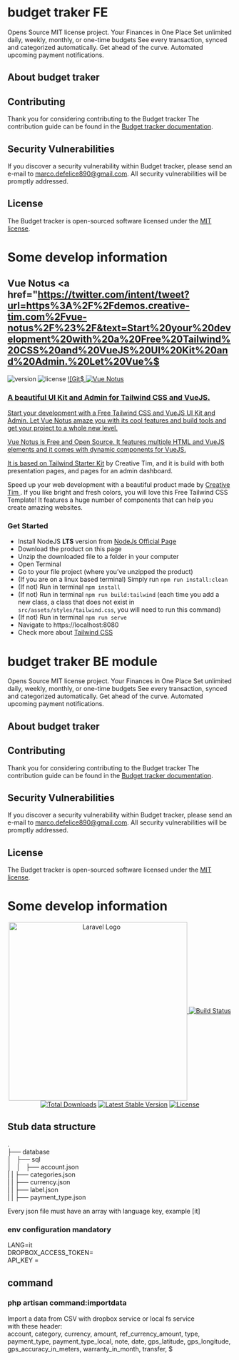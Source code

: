 # budget traker FE
Opens Source MIT license project. Your Finances in One Place
Set unlimited daily, weekly, monthly, or one-time budgets
See every transaction, synced and categorized automatically.
Get ahead of the curve. Automated upcoming payment notifications.

## About budget traker

## Contributing

Thank you for considering contributing to the Budget tracker The contribution guide can be found in the [Budget tracker documentation](https://www.marcodefelice.it/budget-tracker/fe-doc).

## Security Vulnerabilities

If you discover a security vulnerability within Budget tracker, please send an e-mail to [marco.defelice890@gmail.com](mailto:marco.defelice890@gmail.com). All security vulnerabilities will be promptly addressed.

## License

The Budget tracker is open-sourced software licensed under the [MIT license](https://opensource.org/licenses/MIT).

# Some develop information

## Vue Notus <a href="https://twitter.com/intent/tweet?url=https%3A%2F%2Fdemos.creative-tim.com%2Fvue-notus%2F%23%2F&text=Start%20your%20development%20with%20a%20Free%20Tailwind%20CSS%20and%20VueJS%20UI%20Kit%20and%20Admin.%20Let%20Vue%$
![version](https://img.shields.io/badge/version-1.1.0-blue.svg) ![license](https://img.shields.io/badge/license-MIT-blue.svg) <a href="https://github.com/creativetimofficial/vue-notus/issues?q=is%3Aopen+is%3Aissue" target="_blank">![Git$
![Vue Notus](https://github.com/creativetimofficial/public-assets/blob/master/vue-notus/vue-notus.jpg?raw=true)

### A beautiful UI Kit and Admin for Tailwind CSS and VueJS.

Start your development with a Free Tailwind CSS and VueJS UI Kit and Admin. Let Vue Notus amaze you with its cool features and build tools and get your project to a whole new level.

Vue Notus is Free and Open Source. It features multiple HTML and VueJS elements and it comes with dynamic components for VueJS.

It is based on [Tailwind Starter Kit](https://www.creative-tim.com/learning-lab/tailwind-starter-kit/presentation?ref=vn-github-readme) by Creative Tim, and it is build with both presentation pages, and pages for an admin dashboard.

Speed up your web development with a beautiful product made by <a href="https://creative-tim.com/" target="_blank">Creative Tim </a>.
If you like bright and fresh colors, you will love this Free Tailwind CSS Template! It features a huge number of components that can help you create amazing websites.

### Get Started

- Install NodeJS **LTS** version from <a href="https://nodejs.org/en/?ref=creativetim">NodeJs Official Page</a>
- Download the product on this page
- Unzip the downloaded file to a folder in your computer
- Open Terminal
- Go to your file project (where you’ve unzipped the product)
- (If you are on a linux based terminal) Simply run `npm run install:clean`
- (If not) Run in terminal `npm install`
- (If not) Run in terminal `npm run build:tailwind` (each time you add a new class, a class that does not exist in `src/assets/styles/tailwind.css`, you will need to run this command)
- (If not) Run in terminal `npm run serve`
- Navigate to https://localhost:8080
- Check more about [Tailwind CSS](https://tailwindcss.com/?ref=creativetim)

# budget traker BE module
Opens Source MIT license project. Your Finances in One Place
Set unlimited daily, weekly, monthly, or one-time budgets
See every transaction, synced and categorized automatically.
Get ahead of the curve. Automated upcoming payment notifications.

## About budget traker


## Contributing

Thank you for considering contributing to the Budget tracker The contribution guide can be found in the [Budget tracker documentation](https://www.marcodefelice.it/budget-tracker/be-doc).

## Security Vulnerabilities

If you discover a security vulnerability within Budget tracker, please send an e-mail to [marco.defelice890@gmail.com](mailto:marco.defelice890@gmail.com). All security vulnerabilities will be promptly addressed.

## License

The Budget tracker is open-sourced software licensed under the [MIT license](https://opensource.org/licenses/MIT).

# Some develop information
<p align="center"><a href="https://laravel.com" target="_blank"><img src="https://raw.githubusercontent.com/laravel/art/master/logo-lockup/5%20SVG/2%20CMYK/1%20Full%20Color/laravel-logolockup-cmyk-red.svg" width="400" alt="Laravel Logo"$
<p align="center">
<a href="https://travis-ci.org/laravel/framework"><img src="https://travis-ci.org/laravel/framework.svg" alt="Build Status"></a>
<a href="https://packagist.org/packages/laravel/framework"><img src="https://img.shields.io/packagist/dt/laravel/framework" alt="Total Downloads"></a>
<a href="https://packagist.org/packages/laravel/framework"><img src="https://img.shields.io/packagist/v/laravel/framework" alt="Latest Stable Version"></a>
<a href="https://packagist.org/packages/laravel/framework"><img src="https://img.shields.io/packagist/l/laravel/framework" alt="License"></a>
</p>

## Stub data structure
.<br>
├── database<br>
│   ├── sql<br>
│   │   ├── account.json<br>
|   |   ├── categories.json<br>
|   |   ├── currency.json<br>
|   |   ├── label.json<br>
|   |   ├── payment_type.json<br>

Every json file must have an array with language key, example [it]<br>

### env configuration mandatory
LANG=it <br>
DROPBOX_ACCESS_TOKEN= <br>
API_KEY = <br>

## command
### php artisan command:importdata
Import a data from CSV with dropbox service or local fs service<br>
with these header:<br>
account,        category,       currency,       amount, ref_currency_amount,    type,   payment_type,   payment_type_local,     note,   date,   gps_latitude,   gps_longitude,  gps_accuracy_in_meters, warranty_in_month,      transfer,   $

